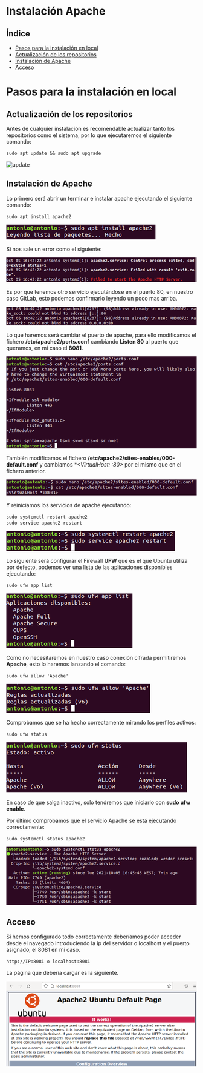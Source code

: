 # Instalación Apache

## Índice
- <a href="#1">Pasos para la instalación en local</a>
- <a href="#2">Actualización de los repositorios</a>
- <a href="#3">Instalación de Apache</a>
- <a href="#4">Acceso</a>



# <a name="1">Pasos para la instalación en local</a>

## <a name="2">Actualización de los repositorios</a>

Antes de cualquier instalación es recomendable actualizar tanto los repositorios como el sistema, por lo que ejecutaremos el siguiente comando:
```
sudo apt update && sudo apt upgrade
```

![update](img/1.png)

## <a name="3">Instalación de Apache</a>

Lo primero será abrir un terminar e instalar apache ejecutando el siguiente comando:

```
sudo apt install apache2
```

![apt_install](img/2.png)

Si nos sale un error como el siguiente:

![error](img/3.png)

Es por que tenemos otro servicio ejecutándose en el puerto 80, en nuestro caso GitLab, esto podemos confirmarlo leyendo un poco mas arriba.

![error](img/4.png)

Lo que haremos será cambiar el puerto de apache, para ello modificamos el fichero **/etc/apache2/ports.conf** cambiando **Listen 80** al puerto que queramos, en mi caso el **8081**.

![ports.conf](img/5.png)

También modificamos el fichero **/etc/apache2/sites-enables/000-default.conf** y cambiamos **<VirtualHost: *:80>** por el mismo que en el fichero anterior.

![000-default.conf](img/6.png)

Y reiniciamos los servicios de apache ejecutando:

```
sudo systemctl restart apache2
sudo service apache2 restart
```

![restart](img/7.png)

Lo siguiente será configurar el Firewall **UFW** que es el que Ubuntu utiliza por defecto, podemos ver una lista de las aplicaciones disponibles ejecutando:

```
sudo ufw app list
```

![app_list](img/8.png)

Como no necesitaremos en nuestro caso conexión cifrada permitiremos **Apache**, esto lo haremos lanzando el comando:

```
sudo ufw allow 'Apache'
```

![allow](img/9.png)

Comprobamos que se ha hecho correctamente mirando los perfiles activos:

```
sudo ufw status
```

![status](img/10.png)

En caso de que salga inactivo, solo tendremos que iniciarlo con **sudo ufw enable**.

Por último comprobamos que el servicio Apache se está ejecutando correctamente:

```
sudo systemctl status apache2
```

![status](img/11.png)


## <a name="4">Acceso</a>

Si hemos configurado todo correctamente deberíamos poder acceder desde el navegado introduciendo la ip del servidor o localhost y el puerto asignado, el 8081 en mi caso.

```
http://IP:8081 o localhost:8081
```

La página que debería cargar es la siguiente.

![web](img/12.png)
